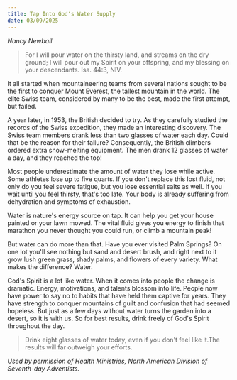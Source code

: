```yaml
---
title: Tap Into God's Water Supply
date: 03/09/2025
---
```


_Nancy Newball_

> <p></p>
> For I will pour water on the thirsty land, and streams on the dry ground; I will pour out my Spirit on your offspring, and my blessing on your descendants. Isa. 44:3, NIV.

It all started when mountaineering teams from several nations sought to be the first to conquer Mount Everest, the tallest mountain in the world. The elite Swiss team, considered by many to be the best, made the first attempt, but failed.

A year later, in 1953, the British decided to try. As they carefully studied the records of the Swiss expedition, they made an interesting discovery. The Swiss team members drank less than two glasses of water each day. Could that be the reason for their failure? Consequently, the British climbers ordered extra snow-melting equipment. The men drank 12 glasses of water a day, and they reached the top!

Most people underestimate the amount of water they lose while active. Some athletes lose up to five quarts. If you don't replace this lost fluid, not only do you feel severe fatigue, but you lose essential salts as well. If you wait until you feel thirsty, that's too late. Your body is already suffering from dehydration and symptoms of exhaustion.

Water is nature's energy source on tap. It can help you get your house painted or your lawn mowed. The vital fluid gives you energy to finish that marathon you never thought you could run, or climb a mountain peak!

But water can do more than that. Have you ever visited Palm Springs? On one lot you'll see nothing but sand and desert brush, and right next to it grow lush green grass, shady palms, and flowers of every variety. What makes the difference? Water.

God's Spirit is a lot like water. When it comes into people the change is dramatic. Energy, motivations, and talents blossom into life. People now have power to say no to habits that have held them captive for years. They have strength to conquer mountains of guilt and confusion that had seemed hopeless. But just as a few days without water turns the garden into a desert, so it is with us. So for best results, drink freely of God's Spirit throughout the day.

> <callout></callout>
> Drink eight glasses of water today, even if you don't feel like it.The results will far outweigh your efforts.

_Used by permission of Health Ministries, North American Division of Seventh-day Adventists._